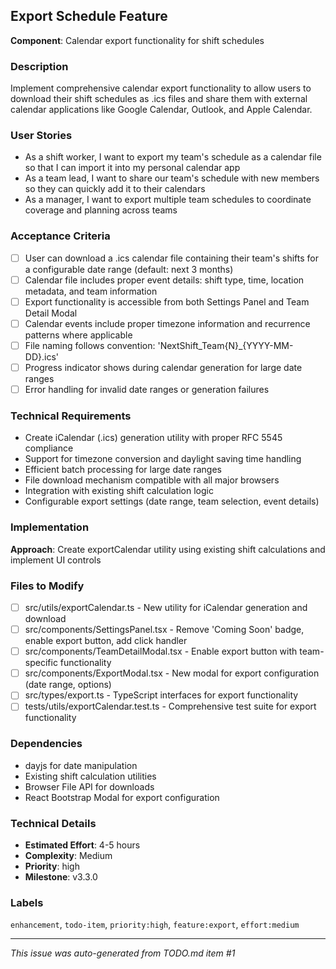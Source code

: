 ## Export Schedule Feature

**Component**: Calendar export functionality for shift schedules

### Description
Implement comprehensive calendar export functionality to allow users to download their shift schedules as .ics files and share them with external calendar applications like Google Calendar, Outlook, and Apple Calendar.

### User Stories
- As a shift worker, I want to export my team's schedule as a calendar file so that I can import it into my personal calendar app
- As a team lead, I want to share our team's schedule with new members so they can quickly add it to their calendars
- As a manager, I want to export multiple team schedules to coordinate coverage and planning across teams

### Acceptance Criteria
- [ ] User can download a .ics calendar file containing their team's shifts for a configurable date range (default: next 3 months)
- [ ] Calendar file includes proper event details: shift type, time, location metadata, and team information
- [ ] Export functionality is accessible from both Settings Panel and Team Detail Modal
- [ ] Calendar events include proper timezone information and recurrence patterns where applicable
- [ ] File naming follows convention: 'NextShift_Team{N}_{YYYY-MM-DD}.ics'
- [ ] Progress indicator shows during calendar generation for large date ranges
- [ ] Error handling for invalid date ranges or generation failures

### Technical Requirements
- Create iCalendar (.ics) generation utility with proper RFC 5545 compliance
- Support for timezone conversion and daylight saving time handling
- Efficient batch processing for large date ranges
- File download mechanism compatible with all major browsers
- Integration with existing shift calculation logic
- Configurable export settings (date range, team selection, event details)

### Implementation
**Approach**: Create exportCalendar utility using existing shift calculations and implement UI controls

### Files to Modify
- [ ] src/utils/exportCalendar.ts - New utility for iCalendar generation and download
- [ ] src/components/SettingsPanel.tsx - Remove 'Coming Soon' badge, enable export button, add click handler
- [ ] src/components/TeamDetailModal.tsx - Enable export button with team-specific functionality
- [ ] src/components/ExportModal.tsx - New modal for export configuration (date range, options)
- [ ] src/types/export.ts - TypeScript interfaces for export functionality
- [ ] tests/utils/exportCalendar.test.ts - Comprehensive test suite for export functionality

### Dependencies
- dayjs for date manipulation
- Existing shift calculation utilities
- Browser File API for downloads
- React Bootstrap Modal for export configuration

### Technical Details
- **Estimated Effort**: 4-5 hours
- **Complexity**: Medium
- **Priority**: high
- **Milestone**: v3.3.0

### Labels
`enhancement`, `todo-item`, `priority:high`, `feature:export`, `effort:medium`

---
*This issue was auto-generated from TODO.md item #1*
